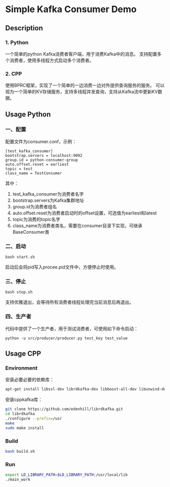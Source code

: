 # Simple Kafka Consumer Demo

## Description
### 1. Python
一个简单的python Kafka消费者客户端，用于消费Kafka中的消息。
支持配置多个消费者，使用多线程方式启动多个消费者。

### 2. CPP
使用BPRC框架，实现了一个简单的一边消费一边对外提供查询服务的服务。
可以视为一个简单的KV存储服务，支持多线程并发查询，支持从Kafka流中更新KV数据。

## Usage Python
### 一、配置
配置文件为consumer.conf，示例：
```
[test_kafka_consumer]
bootstrap.servers = localhost:9092
group.id = python-consumer-group
auto.offset.reset = earliest
topic = test
class_name = TestConsumer
```
其中：
1. test_kafka_consumer为消费者名字
2. bootstrap.servers为Kafka集群地址
3. group.id为消费者组名
4. auto.offset.reset为消费者启动时的offset设置，可选值为earliest和latest
5. topic为消费的topic名字
6. class_name为消费者类名，需要在consumer目录下实现，可继承BaseConsumer类

### 二、启动
```
bash start.sh
```
启动后会将pid写入procee.pid文件中，方便停止时使用。

### 三、停止
```
bash stop.sh
```
支持优雅退出，会等待所有消费者线程处理完当前消息后再退出。

### 四、生产者
代码中提供了一个生产者，用于测试消费者，可使用如下命令启动：
```
python -u src/producer/producer.py test_key test_value
```

## Usage CPP
### Environment
安装必要必要的依赖库：
```bash
apt-get install libssl-dev librdkafka-dev libboost-all-dev libunwind-dev libgoogle-perftools-dev -y
```
安装cppkafka库：
```bash
git clone https://github.com/edenhill/librdkafka.git
cd librdkafka
./configure --prefix=/usr
make
sudo make install
```
### Build
```bash
bash build.sh
```
### Run
```bash
export LD_LIBRARY_PATH=$LD_LIBRARY_PATH:/usr/local/lib
./main_work
```